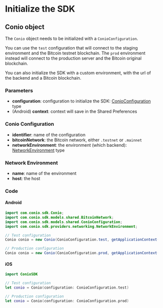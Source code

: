 # Initialize the SDK

## Conio object

The `Conio` object needs to be initialized with a `ConioConfiguration`.

You can use the `test` configuration that will connect to the staging environment and the Bitcoin testnet blockchain.
The `prod` environment instead will connect to the production server and the Bitcoin original blockchain.

You can also initialize the SDK with a custom environment, with the url of the backend and a Bitcoin blockchain.

### Parameters

- **configuration**: configuration to initialize the SDK: [ConioConfiguration](#conio-configuration) type
- (Android) **context**: context will save in the Shared Preferences

### Conio Configuration

- **identifier**: name of the configuration
- **bitcoinNetwork**: the Bitcoin network, either `.testnet` or `.mainnet`
- **networkEnvironment**: the environment (which backend): [NetworkEnvironment](#network-environment) type

### Network Environment

- **name**: name of the environment
- **host**: the host

### Code

#### Android
```java
import com.conio.sdk.Conio;
import com.conio.sdk.models.shared.BitcoinNetwork;
import com.conio.sdk.models.shared.ConioConfiguration;
import com.conio.sdk.providers.networking.NetworkEnvironment;

// Test configuration
Conio conio = new Conio(ConioConfiguration.test, getApplicationContext());

// Production configuration
Conio conio = new Conio(ConioConfiguration.prod, getApplicationContext());
```

#### iOS
```swift
import ConioSDK

// Test configuration
let conio = Conio(configuration: ConioConfiguration.test)

// Production configuration
let conio = Conio(configuration: ConioConfiguration.prod)
```
